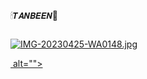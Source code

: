 🕯𝙏𝘼𝙉𝘽𝙀𝙀𝙉🐧



 <a href="#"><img src="http://readme-typing-svg.herokuapp.com?color=d1fa12&center=true&vCenter=true&multiline=true&lines=𝙒𝙀𝙇𝘾𝙊𝙈𝙀+𝙏𝙊+🕯𝙏𝘼𝙉𝘽𝙀𝙀𝙉🐧+𝙒𝙝𝙖𝙩𝙨𝙖𝙥𝙥+𝘽𝙊𝙏+𝐛𝐲+𝘽𝙤𝙨𝙨😎𝙏𝙧𝙖𝙮𝙤𝙝" alt="">
 
![IMG-20230425-WA0148.jpg](https://user-images.githubusercontent.com/131713491/234157834-c2ca415e-f30f-409e-bd38-81e0ca0a5a5e.jpg)



 <a href="#"><img src="http://readme-typing-svg.herokuapp.com?color=d1fa12&center=true&vCenter=true&multiline=false&lines=🕯𝙏𝘼𝙉𝘽𝙀𝙀𝙉🐧+𝙒𝙝𝙖𝙩𝙨𝙖𝙥𝙥+𝘽𝙊𝙏" alt="">
                    alt="">


